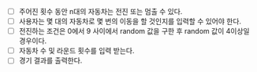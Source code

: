 * [ ] 주어진 횟수 동안 n대의 자동차는 전진 또는 멈출 수 있다.
* [ ] 사용자는 몇 대의 자동차로 몇 번의 이동을 할 것인지를 입력할 수 있어야 한다.
* [ ] 전진하는 조건은 0에서 9 사이에서 random 값을 구한 후 random 값이 4이상일 경우이다.
* [ ] 자동차 수 및 라운드 횟수를 입력 받는다.
* [ ] 경기 결과를 출력한다.
